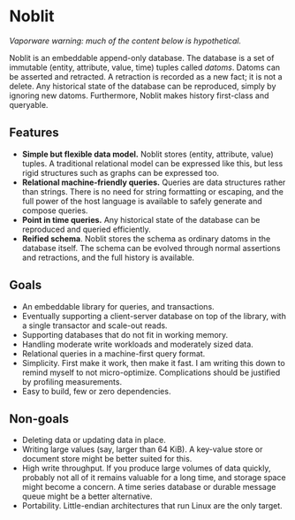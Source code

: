 # Noblit

*Vaporware warning: much of the content below is hypothetical.*

Noblit is an embeddable append-only database. The database is a set of immutable
(entity, attribute, value, time) tuples called *datoms*. Datoms can be asserted
and retracted. A retraction is recorded as a new fact; it is not a delete. Any
historical state of the database can be reproduced, simply by ignoring new
datoms. Furthermore, Noblit makes history first-class and queryable.

## Features

 * **Simple but flexible data model.**
   Noblit stores (entity, attribute, value) tuples. A traditional relational
   model can be expressed like this, but less rigid structures such as graphs
   can be expressed too.
 * **Relational machine-friendly queries.** Queries are data structures rather
   than strings. There is no need for string formatting or escaping, and the
   full power of the host language is available to safely generate and compose
   queries.
 * **Point in time queries.**
   Any historical state of the database can be reproduced and queried
   efficiently.
 * **Reified schema**.
   Noblit stores the schema as ordinary datoms in the database itself.
   The schema can be evolved through normal assertions and retractions,
   and the full history is available.

## Goals

 * An embeddable library for queries, and transactions.
 * Eventually supporting a client-server database on top of the library, with a
   single transactor and scale-out reads.
 * Supporting databases that do not fit in working memory.
 * Handling moderate write workloads and moderately sized data.
 * Relational queries in a machine-first query format.
 * Simplicity. First make it work, then make it fast. I am writing this down to
   remind myself to not micro-optimize. Complications should be justified by
   profiling measurements.
 * Easy to build, few or zero dependencies.

## Non-goals

 * Deleting data or updating data in place.
 * Writing large values (say, larger than 64 KiB). A key-value store or document
   store might be better suited for this.
 * High write throughput. If you produce large volumes of data quickly, probably
   not all of it remains valuable for a long time, and storage space might
   become a concern. A time series database or durable message queue might be
   a better alternative.
 * Portability. Little-endian architectures that run Linux are the only target.
